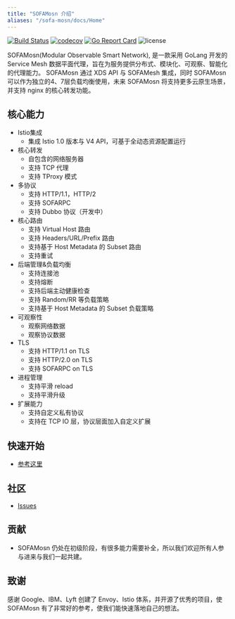 ```yaml
---
title: "SOFAMosn 介绍"
aliases: "/sofa-mosn/docs/Home"
---
```


[![Build Status](https://travis-ci.org/alipay/sofa-mosn.svg?branch=master)](https://travis-ci.org/alipay/sofa-mosn)
[![codecov](https://codecov.io/gh/alipay/sofa-mosn/branch/master/graph/badge.svg)](https://codecov.io/gh/alipay/sofa-mosn)
[![Go Report Card](https://goreportcard.com/badge/github.com/sofastack/sofa-mosn)](https://goreportcard.com/report/github.com/sofastack/sofa-mosn)
![license](https://img.shields.io/badge/license-Apache--2.0-green.svg)

SOFAMosn(Modular Observable Smart Network), 是一款采用 GoLang 开发的 Service Mesh 数据平面代理，旨在为服务提供分布式、模块化、可观察、智能化的代理能力。 SOFAMosn 通过 XDS API 与 SOFAMesh 集成，同时 SOFAMosn 可以作为独立的4、7层负载均衡使用，未来 SOFAMosn 将支持更多云原生场景，并支持 nginx 的核心转发功能。

## 核心能力

+ Istio集成
    + 集成 Istio 1.0 版本与 V4 API，可基于全动态资源配置运行
+ 核心转发
    + 自包含的网络服务器
    + 支持 TCP 代理
    + 支持 TProxy 模式
+ 多协议
    + 支持 HTTP/1.1，HTTP/2
    + 支持 SOFARPC
    + 支持 Dubbo 协议（开发中）
+ 核心路由
    + 支持 Virtual Host 路由
    + 支持 Headers/URL/Prefix 路由
    + 支持基于 Host Metadata 的 Subset 路由
    + 支持重试
+ 后端管理&负载均衡
    + 支持连接池
    + 支持熔断
    + 支持后端主动健康检查
    + 支持 Random/RR 等负载策略
    + 支持基于 Host Metadata 的 Subset 负载策略
+ 可观察性
    + 观察网络数据
    + 观察协议数据
+ TLS
    + 支持 HTTP/1.1 on TLS
    + 支持 HTTP/2.0 on TLS
    + 支持 SOFARPC on TLS
+ 进程管理
    + 支持平滑 reload
    + 支持平滑升级
+ 扩展能力
    + 支持自定义私有协议
    + 支持在 TCP IO 层，协议层面加入自定义扩展

## 快速开始

+ [参考这里](../quick-start-setup) 

## 社区

+ [Issues](https://github.com/sofastack/sofa-mosn/issues)

## 贡献

+ SOFAMosn 仍处在初级阶段，有很多能力需要补全，所以我们欢迎所有人参与进来与我们一起共建。

## 致谢

感谢 Google、IBM、Lyft 创建了 Envoy、Istio 体系，并开源了优秀的项目，使 SOFAMosn 有了非常好的参考，使我们能快速落地自己的想法。
